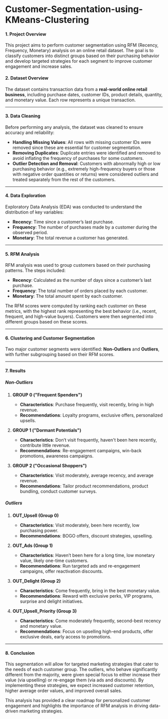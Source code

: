 # Customer-Segmentation-using-KMeans-Clustering

#### 1. **Project Overview**
This project aims to perform customer segmentation using RFM (Recency, Frequency, Monetary) analysis on an online retail dataset. The goal is to classify customers into distinct groups based on their purchasing behavior and develop targeted strategies for each segment to improve customer engagement and increase sales.

#### 2. **Dataset Overview**
The dataset contains transaction data from a **real-world online retail business**, including purchase dates, customer IDs, product details, quantity, and monetary value. Each row represents a unique transaction.

---

#### 3. **Data Cleaning**
Before performing any analysis, the dataset was cleaned to ensure accuracy and reliability:
- **Handling Missing Values**: All rows with missing customer IDs were removed since these are essential for customer segmentation.
- **Removing Duplicates**: Duplicate entries were identified and removed to avoid inflating the frequency of purchases for some customers.
- **Outlier Detection and Removal**: Customers with abnormally high or low purchasing behavior (e.g., extremely high-frequency buyers or those with negative order quantities or returns) were considered outliers and treated separately from the rest of the customers.

---

#### 4. **Data Exploration**
Exploratory Data Analysis (EDA) was conducted to understand the distribution of key variables:
- **Recency**: Time since a customer’s last purchase.
- **Frequency**: The number of purchases made by a customer during the observed period.
- **Monetary**: The total revenue a customer has generated.

---

#### 5. **RFM Analysis**
RFM analysis was used to group customers based on their purchasing patterns. The steps included:
- **Recency**: Calculated as the number of days since a customer’s last purchase.
- **Frequency**: The total number of orders placed by each customer.
- **Monetary**: The total amount spent by each customer.

The RFM scores were computed by ranking each customer on these metrics, with the highest rank representing the best behavior (i.e., recent, frequent, and high-value buyers). Customers were then segmented into different groups based on these scores.

---

#### 6. **Clustering and Customer Segmentation**
Two major customer segments were identified: **Non-Outliers** and **Outliers**, with further subgrouping based on their RFM scores.

---

#### 7. **Results**

##### **Non-Outliers**
1. **GROUP 0 ("Frequent Spenders")**  
   - **Characteristics**: Purchase frequently, visit recently, bring in high revenue.  
   - **Recommendations**: Loyalty programs, exclusive offers, personalized upsells.
   
2. **GROUP 1 ("Dormant Potentials")**  
   - **Characteristics**: Don’t visit frequently, haven't been here recently, contribute little revenue.  
   - **Recommendations**: Re-engagement campaigns, win-back promotions, awareness campaigns.

3. **GROUP 2 ("Occasional Shoppers")**  
   - **Characteristics**: Visit moderately, average recency, and average revenue.  
   - **Recommendations**: Tailor product recommendations, product bundling, conduct customer surveys.

##### **Outliers**
1. **OUT_Upsell (Group 0)**  
   - **Characteristics**: Visit moderately, been here recently, low purchasing power.  
   - **Recommendations**: BOGO offers, discount strategies, upselling.

2. **OUT_Ads (Group 1)**  
   - **Characteristics**: Haven’t been here for a long time, low monetary value, likely one-time customers.  
   - **Recommendations**: Run targeted ads and re-engagement campaigns, offer reactivation discounts.

3. **OUT_Delight (Group 2)**  
   - **Characteristics**: Come frequently, bring in the best monetary value.  
   - **Recommendations**: Reward with exclusive perks, VIP programs, surprise and delight initiatives.

4. **OUT_Upsell_Priority (Group 3)**  
   - **Characteristics**: Come moderately frequently, second-best recency and monetary value.  
   - **Recommendations**: Focus on upselling high-end products, offer exclusive deals, early access to promotions.

---

#### 8. **Conclusion**
This segmentation will allow for targeted marketing strategies that cater to the needs of each customer group. The outliers, who behave significantly different from the majority, were given special focus to either increase their value (via upselling) or re-engage them (via ads and discounts). By implementing these strategies, we expect increased customer retention, higher average order values, and improved overall sales.

This analysis has provided a clear roadmap for personalized customer engagement and highlights the importance of RFM analysis in driving data-driven marketing strategies.

